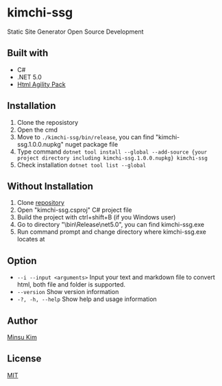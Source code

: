 # kimchi-ssg

Static Site Generator Open Source Development

## Built with
- C#
- .NET 5.0
- [Html Agility Pack](https://html-agility-pack.net/) 

## Installation

1. Clone the reposistory
2. Open the cmd 
3. Move to `./kimchi-ssg/bin/release`, you can find "kimchi-ssg.1.0.0.nupkg" nuget package file
4. Type command `dotnet tool install --global --add-source {your project directory including kimchi-ssg.1.0.0.nupkg} kimchi-ssg` 
5. Check installation `dotnet tool list --global`

## Without Installation

1. Clone [repository](https://github.com/mkim219/kimchi-ssg) 
2. Open "kimchi-ssg.csproj" C# project file
3. Build the project with ctrl+shift+B (if you Windows user)
4. Go to directory "\bin\Release\net5.0", you can find kimchi-ssg.exe
5. Run command prompt and change directory where kimchi-ssg.exe locates at



## Option

- `--i --input <arguments>` Input your text and markdown file to convert html, both file and folder is supported.
- `--version` Show version information
- `-?, -h, --help` Show help and usage information



## Author
[Minsu Kim](https://github.com/mkim219)

## License
[MIT](https://github.com/mkim219/kimchi-ssg/blob/main/LICENSE)

